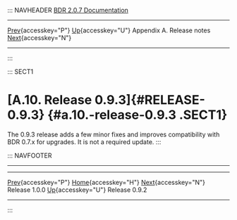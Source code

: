 ::: NAVHEADER
  [BDR 2.0.7 Documentation](index.md)
  ----------------------------------------------------------- ---------------------------------------- --------------------------- -----------------------------------------------------------
  [Prev](release-1.0.0.md "Release 1.0.0"){accesskey="P"}   [Up](releasenotes.md){accesskey="U"}    Appendix A. Release notes    [Next](release-0.9.2.md "Release 0.9.2"){accesskey="N"}

------------------------------------------------------------------------
:::

::: SECT1
# [A.10. Release 0.9.3]{#RELEASE-0.9.3} {#a.10.-release-0.9.3 .SECT1}

The 0.9.3 release adds a few minor fixes and improves compatibility with
BDR 0.7.x for upgrades. It is not a required update.
:::

::: NAVFOOTER

------------------------------------------------------------------------

  ------------------------------------------- ---------------------------------------- -------------------------------------------
  [Prev](release-1.0.0.md){accesskey="P"}      [Home](index.md){accesskey="H"}       [Next](release-0.9.2.md){accesskey="N"}
  Release 1.0.0                                [Up](releasenotes.md){accesskey="U"}                                Release 0.9.2
  ------------------------------------------- ---------------------------------------- -------------------------------------------
:::
